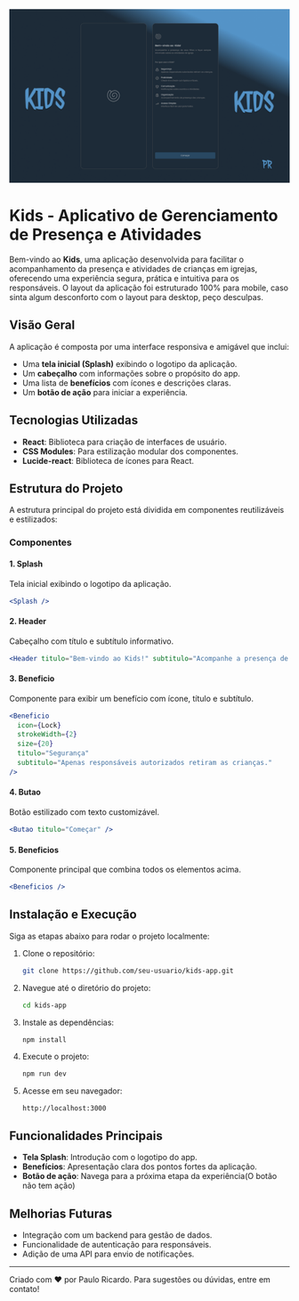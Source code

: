 <img src='.github/kids.png'>

# Kids - Aplicativo de Gerenciamento de Presença e Atividades

Bem-vindo ao **Kids**, uma aplicação desenvolvida para facilitar o acompanhamento da presença e atividades de crianças em igrejas, oferecendo uma experiência segura, prática e intuitiva para os responsáveis. O layout da aplicação foi estruturado 100% para mobile, caso sinta algum desconforto com o layout para desktop, peço desculpas.

## Visão Geral
A aplicação é composta por uma interface responsiva e amigável que inclui:

- Uma **tela inicial (Splash)** exibindo o logotipo da aplicação.
- Um **cabeçalho** com informações sobre o propósito do app.
- Uma lista de **benefícios** com ícones e descrições claras.
- Um **botão de ação** para iniciar a experiência.

## Tecnologias Utilizadas
- **React**: Biblioteca para criação de interfaces de usuário.
- **CSS Modules**: Para estilização modular dos componentes.
- **Lucide-react**: Biblioteca de ícones para React.

## Estrutura do Projeto
A estrutura principal do projeto está dividida em componentes reutilizáveis e estilizados:

### Componentes

#### 1. **Splash**
Tela inicial exibindo o logotipo da aplicação.
```jsx
<Splash />
```

#### 2. **Header**
Cabeçalho com título e subtítulo informativo.
```jsx
<Header titulo="Bem-vindo ao Kids!" subtitulo="Acompanhe a presença de seus filhos e fique sempre informado sobre as atividades da igreja." />
```

#### 3. **Beneficio**
Componente para exibir um benefício com ícone, título e subtítulo.
```jsx
<Beneficio
  icon={Lock}
  strokeWidth={2}
  size={20}
  titulo="Segurança"
  subtitulo="Apenas responsáveis autorizados retiram as crianças."
/>
```

#### 4. **Butao**
Botão estilizado com texto customizável.
```jsx
<Butao titulo="Começar" />
```

#### 5. **Beneficios**
Componente principal que combina todos os elementos acima.
```jsx
<Beneficios />
```

## Instalação e Execução
Siga as etapas abaixo para rodar o projeto localmente:

1. Clone o repositório:
   ```bash
   git clone https://github.com/seu-usuario/kids-app.git
   ```

2. Navegue até o diretório do projeto:
   ```bash
   cd kids-app
   ```

3. Instale as dependências:
   ```bash
   npm install
   ```

4. Execute o projeto:
   ```bash
   npm run dev
   ```

5. Acesse em seu navegador:
   ```
   http://localhost:3000
   ```

## Funcionalidades Principais
- **Tela Splash**: Introdução com o logotipo do app.
- **Benefícios**: Apresentação clara dos pontos fortes da aplicação.
- **Botão de ação**: Navega para a próxima etapa da experiência(O botão não tem ação)

## Melhorias Futuras
- Integração com um backend para gestão de dados.
- Funcionalidade de autenticação para responsáveis.
- Adição de uma API para envio de notificações.

---

Criado com ❤ por Paulo Ricardo. 
Para sugestões ou dúvidas, entre em contato!

